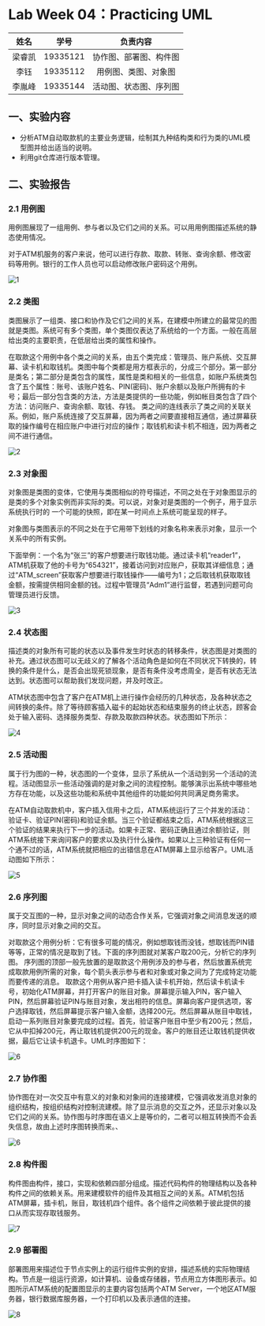 # Lab Week 04：Practicing UML



|  姓名  |   学号   |        负责内容        |
| :----: | :------: | :--------------------: |
| 梁睿凯 | 19335121 | 协作图、部署图、构件图 |
|  李钰  | 19335112 |  用例图、类图、对象图  |
| 李胤峰 | 19335144 | 活动图、状态图、序列图 |



## 一、实验内容

- 分析ATM自动取款机的主要业务逻辑，绘制其九种结构类和行为类的UML模型图并给出适当的说明。
- 利用git仓库进行版本管理。



## 二、实验报告

### 2.1	用例图

用例图展现了一组用例、参与者以及它们之间的关系。可以用用例图描述系统的静态使用情况。

对于ATM机服务的客户来说，他可以进行存款、取款、转账、查询余额、修改密码等用例。银行的工作人员也可以启动修改账户密码这个用例。

![1](img/用例图.png)

### 2.2	类图

类图展示了一组类、接口和协作及它们之间的关系，在建模中所建立的最常见的图就是类图。系统可有多个类图，单个类图仅表达了系统给的一个方面。一般在高层给出类的主要职责，在低层给出类的属性和操作。

在取款这个用例中各个类之间的关系，由五个类完成：管理员、账户系统、交互屏幕、读卡机和取钱机。类图中每个类都是用方框表示的，分成三个部分。第一部分是类名；第二部分是类包含的属性，属性是类和相关的一些信息，如账户系统类包含了五个属性：账号、该账户姓名、PIN(密码)、账户余额以及账户所拥有的卡号；最后一部分包含类的方法，方法是类提供的一些功能，例如帐目类包含了四个方法：访问账户、查询余额、取钱、存钱。 类之间的连线表示了类之间的关联关系。例如，账户系统连接了交互屏幕，因为两者之间要直接相互通信，通过屏幕获取的操作编号在相应账户中进行对应的操作；取钱机和读卡机不相连，因为两者之间不进行通信。

![2](img/类图.png)

### 2.3	对象图

对象图是类图的变体，它使用与类图相似的符号描述，不同之处在于对象图显示的是类的多个对象实例而非实际的类。可以说，对象对是类图的一个例子，用于显示系统执行时的 一个可能的快照，即在某一时间点上系统可能呈现的样子。

对象图与类图表示的不同之处在于它用带下划线的对象名称来表示对象，显示一个关系中的所有实例。

下面举例：一个名为“张三”的客户想要进行取钱功能。通过读卡机“reader1”，ATM机获取了他的卡号为“654321”，接着访问到对应账户，获取其详细信息；通过“ATM_screen”获取客户想要进行取钱操作——编号为1；之后取钱机获取取钱金额，按需提供相同金额的钱。过程中管理员“Adm1”进行监督，若遇到问题可向管理员进行反馈。

![3](img/对象图.png)

### 2.4	状态图

描述类的对象所有可能的状态以及事件发生时状态的转移条件，状态图是对类图的补充。通过状态图可以无歧义的了解各个活动角色是如何在不同状况下转换的，转换的条件是什么，是否会出现死锁现象，是否有条件没考虑周全，是否有状态无法达到。状态图可以帮助我们发现问题，并及时改正。

ATM状态图中包含了客户在ATM机上进行操作会经历的几种状态，及各种状态之间转换的条件。除了等待顾客插入磁卡的起始状态和结束服务的终止状态，顾客会处于输入密码、选择服务类型、存款及取款四种状态。状态图如下所示：

![4](img/状态图.png)

### 2.5	活动图

属于行为图的一种，状态图的一个变体，显示了系统从一个活动到另一个活动的流程。活动图显示一些活动强调的是对象之间的流程控制。能够演示出系统中哪些地方存在功能，以及这些功能和系统中其他组件的功能如何共同满足商务需求。

在ATM自动取款机中，客户插入信用卡之后，ATM系统运行了三个并发的活动：验证卡、验证PIN(密码)和验证余额。当三个验证都结束之后，ATM系统根据这三个验证的结果来执行下一步的活动。如果卡正常、密码正确且通过余额验证，则ATM系统接下来询问客户的要求以及执行什么操作。如果以上三种验证有任何一个通不过的话，ATM系统就把相应的出错信息在ATM屏幕上显示给客户。UML活动图如下所示：

![5](img/活动图.png)

### 2.6	序列图

属于交互图的一种，显示对象之间的动态合作关系，它强调对象之间消息发送的顺序，同时显示对象之间的交互。

对取款这个用例分析：它有很多可能的情况，例如想取钱而没钱，想取钱而PIN错等等，正常的情况是取到了钱。下面的序列图就对某客户取200元，分析它的序列图。 序列图的顶部一般先放置的是取款这个用例涉及的参与者，然后放置系统完成取款用例所需的对象，每个箭头表示参与者和对象或对象之间为了完成特定功能而要传递的消息。 取款这个用例从客户把卡插入读卡机开始，然后读卡机读卡号，初始化ATM屏幕，并打开客户的账目对象。屏幕提示输入PIN，客户输入PIN，然后屏幕验证PIN与账目对象，发出相符的信息。屏幕向客户提供选项，客户选择取钱，然后屏幕提示客户输入金额，选择200元。然后屏幕从账目中取钱，启动一系列账目对象要完成的过程。首先，验证客户账目中至少有200元；然后，它从中扣掉200元，再让取钱机提供200元的现金。客户的账目还让取钱机提供收据，最后它让读卡机退卡。UML时序图如下：

![6](img/序列图.png)

### 2.7	协作图

协作图在对一次交互中有意义的对象和对象间的连接建模，它强调收发消息对象的组织结构，按组织结构对控制流建模。除了显示消息的交互之外，还显示对象以及它们之间的关系。协作图与时序图在语义上是等价的，二者可以相互转换而不会丢失信息，故由上述时序图转换而来。、

![6](img/协作图.png)

### 2.8	构件图

构件图由构件，接口，实现和依赖四部分组成。描述代码构件的物理结构以及各种构件之间的依赖关系。用来建模软件的组件及其相互之间的关系。ATM机包括ATM屏幕，插卡机，账目，取钱机四个组件。各个组件之间依赖于彼此提供的接口从而实现存取钱服务。

![7](img/构件图.png)

### 2.9	部署图

部署图用来描述位于节点实例上的运行组件实例的安排，描述系统的实际物理结构。节点是一组运行资源，如计算机、设备或存储器，节点用立方体图形表示。如图所示ATM系统的配置图显示的主要内容包括两个ATM Server，一个地区ATM服务器，银行数据库服务器，一个打印机以及表示通信的连接。

![8](img/部署图.png)

